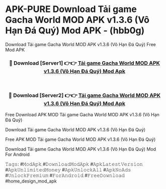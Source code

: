 # APK-PURE Download Tải game Gacha World MOD APK v1.3.6 (Vô Hạn Đá Quý) Mod APK - (hbb0g)
Download Tải game Gacha World MOD APK v1.3.6 (Vô Hạn Đá Quý) Free Mod APK

<div align="center">
<h3>🔴 Download [Server1] 👉👉 <a href="https://apk-comot.site?title=Tải_game_Gacha_World_MOD_APK_v1.3.6_(Vô_Hạn_Đá_Quý)">Tải game Gacha World MOD APK v1.3.6 (Vô Hạn Đá Quý) Mod Apk</a></h3><br>

<h3>🔴 Download [Server2] 👉👉 <a href="https://apk-comot.site?title=Tải_game_Gacha_World_MOD_APK_v1.3.6_(Vô_Hạn_Đá_Quý)">Tải game Gacha World MOD APK v1.3.6 (Vô Hạn Đá Quý) Mod Apk</a></h3>
</div>


Free Download APK MOD Tải game Gacha World MOD APK v1.3.6 (Vô Hạn Đá Quý)

Download Tải game Gacha World MOD APK v1.3.6 (Vô Hạn Đá Quý) 

Free APK MOD Tải game Gacha World MOD APK v1.3.6 (Vô Hạn Đá Quý) 

Download Tải game Gacha World MOD APK v1.3.6 (Vô Hạn Đá Quý) Mod For Android

𝚃𝚊𝚐𝚜: #𝙼𝚘𝚍𝙰𝚙𝚔 #𝙳𝚘𝚠𝚗𝚕𝚘𝚊𝚍𝙼𝚘𝚍𝙰𝚙𝚔 #𝙰𝚙𝚔𝙻𝚊𝚝𝚎𝚜𝚝𝚅𝚎𝚛𝚜𝚒𝚘𝚗 #𝙰𝚙𝚔𝚄𝚗𝚕𝚒𝚖𝚒𝚝𝚎𝚍𝙼𝚘𝚗𝚎𝚢 #𝙰𝚙𝚔𝚄𝚗𝚕𝚘𝚌𝚔𝙰𝚕𝚕 #𝙰𝚙𝚔𝙽𝚘𝙰𝚍𝚜 #𝚄𝚗𝚕𝚘𝚌𝚔𝙿𝚛𝚎𝚖𝚒𝚞𝚖 #𝙵𝚘𝚛𝙰𝚗𝚍𝚛𝚘𝚒𝚍 #𝙵𝚛𝚎𝚎𝙳𝚘𝚠𝚗𝚕𝚘𝚊𝚍 #home_design_mod_apk
